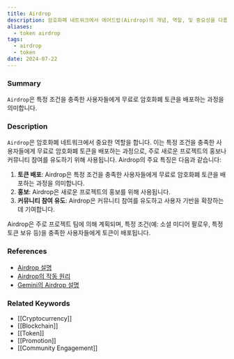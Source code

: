 ```yaml
---
title: Airdrop
description: 암호화폐 네트워크에서 에어드랍(Airdrop)의 개념, 역할, 및 중요성을 다룹니다.
aliases:
  - token airdrop
tags:
  - airdrop
  - token
date: 2024-07-22
---
```


### Summary

`Airdrop`은 특정 조건을 충족한 사용자들에게 무료로 암호화폐 토큰을 배포하는 과정을 의미합니다.

### Description

`Airdrop`은 암호화폐 네트워크에서 중요한 역할을 합니다. 이는 특정 조건을 충족한 사용자들에게 무료로 암호화폐 토큰을 배포하는 과정으로, 주로 새로운 프로젝트의 홍보나 커뮤니티 참여를 유도하기 위해 사용됩니다. Airdrop의 주요 특징은 다음과 같습니다:

1. **토큰 배포**: Airdrop은 특정 조건을 충족한 사용자들에게 무료로 암호화폐 토큰을 배포하는 과정을 의미합니다.
2. **홍보**: Airdrop은 새로운 프로젝트의 홍보를 위해 사용됩니다.
3. **커뮤니티 참여 유도**: Airdrop은 커뮤니티 참여를 유도하고 사용자 기반을 확장하는 데 기여합니다.

Airdrop은 주로 프로젝트 팀에 의해 계획되며, 특정 조건(예: 소셜 미디어 팔로우, 특정 토큰 보유 등)을 충족한 사용자들에게 토큰이 배포됩니다.

### References

- [Airdrop 설명](<https://en.wikipedia.org/wiki/Airdrop_(cryptocurrency)>)
- [Airdrop의 작동 원리](https://ethereum.org/en/glossary/#airdrop)
- [Gemini의 Airdrop 설명](https://www.gemini.com/cryptopedia/search?query=airdrop)

### Related Keywords

- [[Cryptocurrency]]
- [[Blockchain]]
- [[Token]]
- [[Promotion]]
- [[Community Engagement]]
